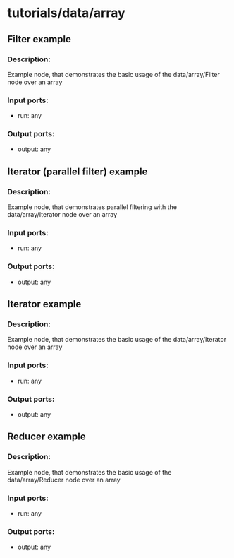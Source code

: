 # tutorials/data/array

## Filter example

### Description:
Example node, that demonstrates the basic usage of the data/array/Filter node over an array

### Input ports: 
* run: any

### Output ports: 
* output: any



## Iterator (parallel filter) example

### Description:
Example node, that demonstrates parallel filtering with the data/array/Iterator node over an array

### Input ports: 
* run: any

### Output ports: 
* output: any



## Iterator example

### Description:
Example node, that demonstrates the basic usage of the data/array/Iterator node over an array

### Input ports: 
* run: any

### Output ports: 
* output: any



## Reducer example

### Description:
Example node, that demonstrates the basic usage of the data/array/Reducer node over an array

### Input ports: 
* run: any

### Output ports: 
* output: any

